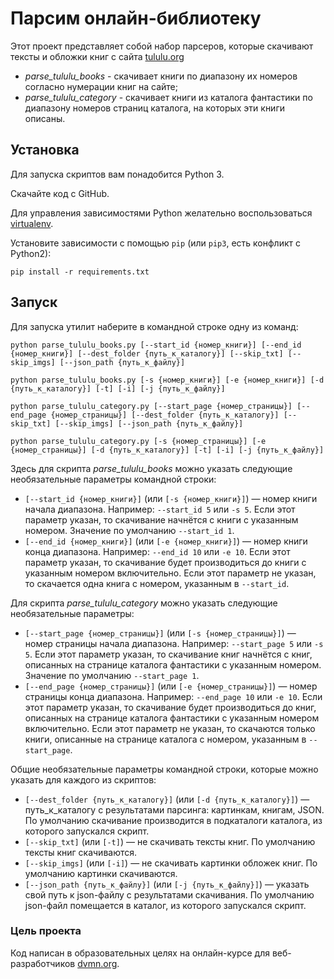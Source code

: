 # Парсим онлайн-библиотеку

Этот проект представляет собой набор парсеров, которые скачивают тексты и обложки книг с сайта [tululu.org](https://tululu.org/)
- *parse_tululu_books* - скачивает книги по диапазону их номеров согласно нумерации книг на сайте;
- *parse_tululu_category* - скачивает книги из каталога фантастики по диапазону номеров страниц каталога, на которых эти книги описаны.

## Установка

Для запуска скриптов вам понадобится Python 3.

Скачайте код с GitHub.

Для управления зависимостями Python желательно воспользоваться [virtualenv](https://pypi.org/project/virtualenv/).

Установите зависимости с помощью `pip` (или `pip3`, есть конфликт с Python2):
```
pip install -r requirements.txt
```

## Запуск

Для запуска утилит наберите в командной строке одну из команд:
```
python parse_tululu_books.py [--start_id {номер_книги}] [--end_id {номер_книги}] [--dest_folder {путь_к_каталогу}] [--skip_txt] [--skip_imgs] [--json_path {путь_к_файлу}]

python parse_tululu_books.py [-s {номер_книги}] [-e {номер_книги}] [-d {путь_к_каталогу}] [-t] [-i] [-j {путь_к_файлу}]

python parse_tululu_category.py [--start_page {номер_страницы}] [--end_page {номер_страницы}] [--dest_folder {путь_к_каталогу}] [--skip_txt] [--skip_imgs] [--json_path {путь_к_файлу}]

python parse_tululu_category.py [-s {номер_страницы}] [-e {номер_страницы}] [-d {путь_к_каталогу}] [-t] [-i] [-j {путь_к_файлу}]
```
Здесь для скрипта *parse_tululu_books* можно указать следующие необязательные параметры командной строки:<br>
- `[--start_id {номер_книги}]` (или `[-s {номер_книги}]`) — номер книги начала диапазона. Например: `--start_id 5` или `-s 5`. Если этот параметр указан, то скачивание начнётся с книги с указанным номером. Значение по умолчанию `--start_id 1`.
- `[--end_id {номер_книги}]` (или `[-e {номер_книги}]`) — номер книги конца диапазона. Например: `--end_id 10` или `-e 10`. Если этот параметр указан, то скачивание будет производиться до книги с указанным номером включительно. Если этот параметр не указан, то скачается одна книга с номером, указанным в `--start_id`.

Для скрипта *parse_tululu_category* можно указать следующие необязательные параметры:
- `[--start_page {номер_страницы}]` (или `[-s {номер_страницы}]`) — номер страницы начала диапазона. Например: `--start_page 5` или `-s 5`. Если этот параметр указан, то скачивание книг начнётся с книг, описанных на странице каталога фантастики с указанным номером. Значение по умолчанию `--start_page 1`.
- `[--end_page {номер_страницы}]` (или `[-e {номер_страницы}]`) — номер страницы конца диапазона. Например: `--end_page 10` или `-e 10`. Если этот параметр указан, то скачивание будет производиться до книг, описанных на странице каталога фантастики с указанным номером включительно. Если этот параметр не указан, то скачаются только книги, описанные на странице каталога с номером, указанным в `--start_page`.

Общие необязательные параметры командной строки, которые можно указать для каждого из скриптов:
- `[--dest_folder {путь_к_каталогу}]` (или `[-d {путь_к_каталогу}]`) — путь_к_каталогу с результатами парсинга: картинкам, книгам, JSON. По умолчанию скачивание производится в подкаталоги каталога, из которого запускался скрипт.
- `[--skip_txt]` (или `[-t]`) — не скачивать тексты книг. По умолчанию тексты книг скачиваются.
- `[--skip_imgs]` (или `[-i]`) — не скачивать картинки обложек книг. По умолчанию картинки скачиваются.
- `[--json_path {путь_к_файлу}]` (или `[-j {путь_к_файлу}]`) — указать свой путь к json-файлу с результатами скачивания. По умолчанию json-файл помещается в каталог, из которого запускался скрипт.

### Цель проекта

Код написан в образовательных целях на онлайн-курсе для веб-разработчиков [dvmn.org](https://dvmn.org/).